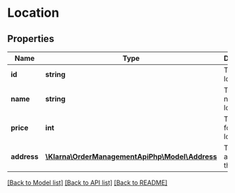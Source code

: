 # Location

## Properties
Name | Type | Description | Notes
------------ | ------------- | ------------- | -------------
**id** | **string** | The location id | [optional] 
**name** | **string** | The display name of the location | [optional] 
**price** | **int** | The price for this location | [optional] 
**address** | [**\Klarna\OrderManagementApiPhp\Model\Address**](Address.md) | The address of the location | [optional] 

[[Back to Model list]](../README.md#documentation-for-models) [[Back to API list]](../README.md#documentation-for-api-endpoints) [[Back to README]](../README.md)


